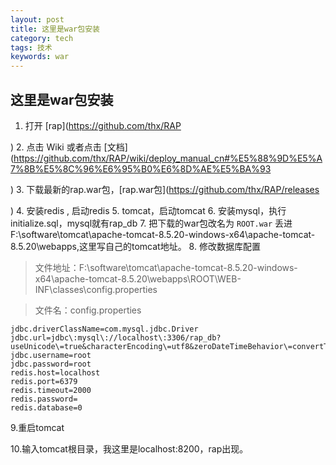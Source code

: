 ```yaml
---
layout: post
title: 这里是war包安装
category: tech
tags: 技术
keywords: war
---
```


## 这里是war包安装

1. 打开 [rap](https://github.com/thx/RAP 

) 
2. 点击 Wiki 或者点击 [文档](https://github.com/thx/RAP/wiki/deploy_manual_cn#%E5%88%9D%E5%A7%8B%E5%8C%96%E6%95%B0%E6%8D%AE%E5%BA%93 

)
3. 下载最新的rap.war包，[rap.war包](https://github.com/thx/RAP/releases 

)
4. 安装redis , 启动redis
5. tomcat，启动tomcat
6. 安装mysql，执行initialize.sql，mysql就有rap_db
7. 把下载的war包改名为 `ROOT.war` 丢进 F:\software\tomcat\apache-tomcat-8.5.20-windows-x64\apache-tomcat-8.5.20\webapps,这里写自己的tomcat地址。
8.  修改数据库配置

> 文件地址：F:\software\tomcat\apache-tomcat-8.5.20-windows-x64\apache-tomcat-8.5.20\webapps\ROOT\WEB-INF\classes\config.properties

> 文件名：config.properties

```
jdbc.driverClassName=com.mysql.jdbc.Driver
jdbc.url=jdbc\:mysql\://localhost\:3306/rap_db?useUnicode\=true&characterEncoding\=utf8&zeroDateTimeBehavior\=convertToNull&noAccessToProcedureBodies\=true
jdbc.username=root
jdbc.password=root
redis.host=localhost
redis.port=6379
redis.timeout=2000
redis.password=
redis.database=0
```

9.重启tomcat

10.输入tomcat根目录，我这里是localhost:8200，rap出现。